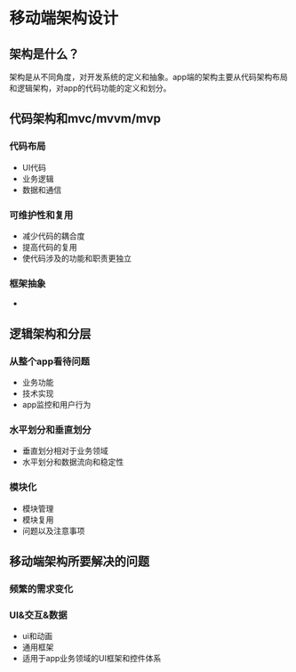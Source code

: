 # 移动端架构设计

## 架构是什么？
架构是从不同角度，对开发系统的定义和抽象。app端的架构主要从代码架构布局和逻辑架构，对app的代码功能的定义和划分。
## 代码架构和mvc/mvvm/mvp
### 代码布局
- UI代码
- 业务逻辑
- 数据和通信
### 可维护性和复用
- 减少代码的耦合度
- 提高代码的复用
- 使代码涉及的功能和职责更独立
### 框架抽象
- 
## 逻辑架构和分层
### 从整个app看待问题
- 业务功能
- 技术实现
- app监控和用户行为
### 水平划分和垂直划分
- 垂直划分相对于业务领域
- 水平划分和数据流向和稳定性
### 模块化
- 模块管理
- 模块复用
- 问题以及注意事项
## 移动端架构所要解决的问题
### 频繁的需求变化
### UI&交互&数据
- ui和动画
- 通用框架
- 适用于app业务领域的UI框架和控件体系
